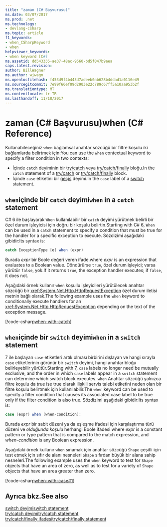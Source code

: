 ```yaml
---
title: "zaman (C# Başvurusu)"
ms.date: 03/07/2017
ms.prod: .net
ms.technology:
- devlang-csharp
ms.topic: article
f1_keywords:
- when_CSharpKeyword
- when
helpviewer_keywords:
- when keyword [C#]
ms.assetid: dd543335-ae37-48ac-9560-bd5f047b9aea
caps.latest.revision: 
author: BillWagner
ms.author: wiwagn
ms.openlocfilehash: f453d9f4b443d7adeeb0ab628b4ddad1a0116e49
ms.sourcegitcommit: 7e99f66ef09d2903e22c789c67ff5a10aa953b2f
ms.translationtype: MT
ms.contentlocale: tr-TR
ms.lasthandoff: 11/18/2017
---
```

 # <a name="when-c-reference"></a><span data-ttu-id="e2bf6-102">zaman (C# Başvurusu)</span><span class="sxs-lookup"><span data-stu-id="e2bf6-102">when (C# Reference)</span></span>

<span data-ttu-id="e2bf6-103">Kullanabileceğiniz `when` bağlamsal anahtar sözcüğü bir filtre koşulu iki bağlamlarda belirtmek için:</span><span class="sxs-lookup"><span data-stu-id="e2bf6-103">You can use the `when` contextual keyword to specify a filter condition in two contexts:</span></span>

- <span data-ttu-id="e2bf6-104">İçinde `catch` deyiminin bir [try/catch](try-catch.md) veya [try/catch/finally](try-catch-finally.md) bloğu.</span><span class="sxs-lookup"><span data-stu-id="e2bf6-104">In the `catch` statement of a [try/catch](try-catch.md) or [try/catch/finally](try-catch-finally.md) block.</span></span>
- <span data-ttu-id="e2bf6-105">İçinde `case` etiketini bir [geçiş](switch.md) deyimi.</span><span class="sxs-lookup"><span data-stu-id="e2bf6-105">In the `case` label of a [switch](switch.md) statement.</span></span>

## <a name="when-in-a-catch-statement"></a><span data-ttu-id="e2bf6-106">`when`içinde bir `catch` deyimi</span><span class="sxs-lookup"><span data-stu-id="e2bf6-106">`when` in a `catch` statement</span></span>

<span data-ttu-id="e2bf6-107">C# 6 ile başlayarak `When` kullanılabilir bir `catch` deyimi yürütmek belirli bir özel durum işleyicisi için doğru bir koşulu belirtin.</span><span class="sxs-lookup"><span data-stu-id="e2bf6-107">Starting with C# 6, `When` can be used in a `catch` statement to specify a condition that must be true for the handler for a specific exception to execute.</span></span> <span data-ttu-id="e2bf6-108">Sözdizimi aşağıdaki gibidir:</span><span class="sxs-lookup"><span data-stu-id="e2bf6-108">Its syntax is:</span></span>

```csharp
catch ExceptionType [e] when (expr)
```
<span data-ttu-id="e2bf6-109">Burada *expr* bir Boole değeri veren ifade.</span><span class="sxs-lookup"><span data-stu-id="e2bf6-109">where *expr* is an expression that evaluates to a Boolean value.</span></span> <span data-ttu-id="e2bf6-110">Döndürürse `true`, özel durum işleyici; varsa yürütür `false`, yok.</span><span class="sxs-lookup"><span data-stu-id="e2bf6-110">If it returns `true`, the exception handler executes; if `false`, it does not.</span></span> 

<span data-ttu-id="e2bf6-111">Aşağıdaki örnek kullanır `when` koşullu işleyicileri yürütülecek anahtar sözcüğü bir <xref:System.Net.Http.HttpRequestException> özel durum iletisi metnin bağlı olarak.</span><span class="sxs-lookup"><span data-stu-id="e2bf6-111">The following example uses the `when` keyword to conditionally execute handlers for an <xref:System.Net.Http.HttpRequestException> depending on the text of the exception message.</span></span>

 [!code-csharp[when-with-catch](../../../../samples/snippets/csharp/language-reference/keywords/when/catch.cs)]  
  
## <a name="when-in-a-switch-statement"></a><span data-ttu-id="e2bf6-112">`when`içinde bir `switch` deyimi</span><span class="sxs-lookup"><span data-stu-id="e2bf6-112">`when` in a `switch` statement</span></span>

<span data-ttu-id="e2bf6-113">7 ile başlayan `case` etiketleri artık olması birbirini dışlayan ve hangi sırayla `case` etiketlerinin görünür bir `switch` deyimi, hangi anahtar bloğu belirleyebilir yürütür.</span><span class="sxs-lookup"><span data-stu-id="e2bf6-113">Starting with 7, `case` labels no longer need be mutually exclusive, and the order in which `case` labels appear in a `switch` statement can determine which switch block executes.</span></span> <span data-ttu-id="e2bf6-114">`when` Anahtar sözcüğü yalnızca filtre koşulu da true ise true olarak ilişkili servis talebi etiketini neden olan bir filtre koşulu belirtmek için kullanılabilir.</span><span class="sxs-lookup"><span data-stu-id="e2bf6-114">The `when` keyword can be used to specify a filter condition that causes its associated case label to be true only if the filter condition is also true.</span></span> <span data-ttu-id="e2bf6-115">Sözdizimi aşağıdaki gibidir:</span><span class="sxs-lookup"><span data-stu-id="e2bf6-115">Its syntax is:</span></span>

```csharp
case (expr) when (when-condition):
```
<span data-ttu-id="e2bf6-116">Burada *expr* bir sabit düzeni ya da eşleşme ifadesi için karşılaştırma türü düzeni ve *olduğunda koşulu* herhangi Boole ifadesi.</span><span class="sxs-lookup"><span data-stu-id="e2bf6-116">where *expr* is a constant pattern or type pattern that is compared to the match expression, and *when-condition* is any Boolean expression.</span></span> 

<span data-ttu-id="e2bf6-117">Aşağıdaki örnek kullanır `when` sınamak için anahtar sözcüğü `Shape` çeşitli için test etmek için sıfır de alanı nesneleri `Shape` sıfırdan büyük bir alana sahip nesneleri.</span><span class="sxs-lookup"><span data-stu-id="e2bf6-117">The following example uses the `when` keyword to test for `Shape` objects that have an area of zero, as well as to test for a variety of `Shape` objects that have an area greater than zero.</span></span> 

 [!code-csharp[when-with-case#1](../../../../samples/snippets/csharp/language-reference/keywords/when/when.cs#1)]  

## <a name="see-also"></a><span data-ttu-id="e2bf6-118">Ayrıca bkz.</span><span class="sxs-lookup"><span data-stu-id="e2bf6-118">See also</span></span> 
  [<span data-ttu-id="e2bf6-119">switch deyimi</span><span class="sxs-lookup"><span data-stu-id="e2bf6-119">switch statement</span></span>](switch.md)  
  [<span data-ttu-id="e2bf6-120">try/catch deyimi</span><span class="sxs-lookup"><span data-stu-id="e2bf6-120">try/catch statement</span></span>](try-catch.md)  
  [<span data-ttu-id="e2bf6-121">try/catch/finally ifadesi</span><span class="sxs-lookup"><span data-stu-id="e2bf6-121">try/catch/finally statement</span></span>](try-catch-finally.md) 

